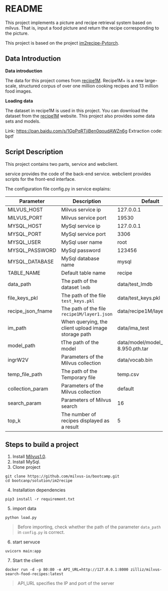 # README


This project implements a picture and recipe retrieval system based on milvus. That is, input a food picture and return the recipe corresponding to the picture.

This project is based on the project [im2recipe-Pytorch](https://github.com/torralba-lab/im2recipe-Pytorch).

## Data Introduction

**Data introduction**

The data for this project comes from [recipe1M](http://pic2recipe.csail.mit.edu/). Recipe1M+ is a new large-scale, structured corpus of over one million cooking recipes and 13 million food images.

**Loading data**

The dataset in recipe1M is used in this project. You can download the dataset from the [recipe1M](http://pic2recipe.csail.mit.edu/) website. This project also provides some data sets and models.

Link: https://pan.baidu.com/s/1GpPqRTjiBen0qoudAWZn6g
Extraction code: bptf

## Script Description

This project contains two parts, service and webclient.

service provides the code of the back-end service. webclient provides scripts for the front-end interface.

The configuration file config.py in service explains:

| Parameter         | Description                                         | Default                               |
| ----------------- | --------------------------------------------------- | ------------------------------------- |
| MILVUS_HOST       | Milvus service ip                                   | 127.0.0.1                             |
| MILVUS_PORT       | Milvus service port                                 | 19530                                 |
| MYSQL_HOST        | MySql service ip                                    | 127.0.0.1                             |
| MYSQL_PORT        | MySql service port                                  | 3306                                  |
| MYSQL_USER        | MySql user name                                     | root                                  |
| MYSQL_PASSWORD    | MySql password                                      | 123456                                |
| MYSQL_DATABASE    | MySql database  name                                | mysql                                 |
| TABLE_NAME        | Default table name                                  | recipe                                |
| data_path         | The path of the dataset `lmdb`                      | data/test_lmdb                        |
| file_keys_pkl     | The path of the file `test_keys.pkl`                | data/test_keys.pkl                    |
| recipe_json_fname | The path of the file `recipe1M/layer1.json`         | data/recipe1M/layer1.json             |
| im_path           | When querying, the client upload image storage path | data/ima_test                         |
| model_path        | tThe path of the model                              | data/model/model_e500_v-8.950.pth.tar |
| ingrW2V           | Parameters of the Milvus collection                 | data/vocab.bin                        |
| temp_file_path    | The path of the Temporary file                      | temp.csv                              |
| collection_param  | Parameters of the Milvus collection                 | default                               |
| search_param      | Parameters of Milvus search                         | 16                                    |
| top_k             | The number of recipes displayed as a result         | 5                                     |



## Steps to build a project

1. Install [Milvus1.0](https://www.milvus.io/docs/v1.0.0/milvus_docker-cpu.md).
2. Install MySql.
3. Clone project

```shell
git clone https://github.com/milvus-io/bootcamp.git
cd bootcanp/solution/im2recipe
```

4. Installation dependencies

```shell
pip3 install -r requirement.txt
```

5. import data

```shell
python load.py
```

> Before importing, check whether the path of the parameter `data_path` in `config.py` is correct.



6. start servuce

```shell
uvicorn main:app
```



7. Start the client

```
docker run -d -p 80:80 -e API_URL=http://127.0.0.1:8000 zilliz/milvus-search-food-recipes:latest
```
> API_URL specifies the IP and port of the server

